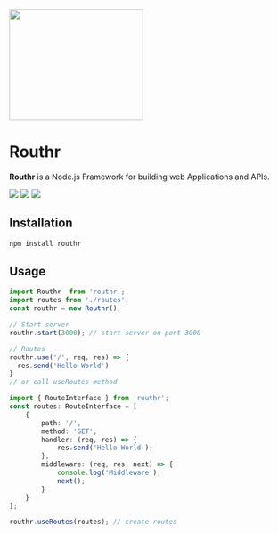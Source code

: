 <img src="https://cdn.kehindeakinsanya.com/images/routhr.png" width="240" height="200"/>

# Routhr

**Routhr** is a Node.js Framework for building web Applications and APIs.

<img src="https://img.shields.io/npm/v/routhr?style=for-the-badge"/> <img src="https://img.shields.io/npm/dt/routhr?style=for-the-badge"/> <img src="https://img.shields.io/github/checks-status/serverguyken/routhr/main?style=for-the-badge"/> 

## Installation

```bash
npm install routhr
```
## Usage

```ts
import Routhr  from 'routhr';
import routes from './routes';
const routhr = new Routhr();

// Start server
routhr.start(3000); // start server on port 3000

// Routes
routhr.use('/', req, res) => {
  res.send('Hello World')
}
// or call useRoutes method

import { RouteInterface } from 'routhr';
const routes: RouteInterface = [
    {
        path: '/',
        method: 'GET',
        handler: (req, res) => {
            res.send('Hello World');
        },
        middleware: (req, res, next) => {
            console.log('Middleware');
            next();
        }
    }
];

routhr.useRoutes(routes); // create routes 
```
